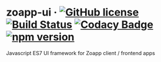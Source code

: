 # zoapp-ui &middot; [![GitHub license](https://img.shields.io/badge/license-MIT-blue.svg)](https://github.com/zoapp/common/blob/master/LICENSE) [![Build Status](https://travis-ci.org/Zoapp/common.svg?branch=master)](https://travis-ci.org/Zoapp/common) [![Codacy Badge](https://api.codacy.com/project/badge/Grade/213fd0cba50f425fb159120fdff19a22)](https://www.codacy.com/app/zoapp/zui?utm_source=github.com&amp;utm_medium=referral&amp;utm_content=Zoapp/zui&amp;utm_campaign=Badge_Grade) [![npm version](https://badge.fury.io/js/zoapp-ui.svg)](https://badge.fury.io/js/zoapp-ui)
Javascript ES7 UI framework for Zoapp client / frontend apps
